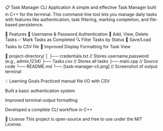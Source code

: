 📋 Task Manager CLI Application
A simple and effective Task Manager built in C++ for the terminal. This command-line tool lets you manage daily tasks with features like authentication, task filtering, marking completion, and file-based persistence.

🚀 Features
🔐 Username & Password Authentication
📌 Add, View, Delete Tasks
✅ Mark Tasks as Completed
🔍 Filter Tasks by Status
💾 Save/Load Tasks to CSV file
🧾 Improved Display Formatting for Task View

📁 project-directory/
│
├── credentials.txt     // Stores username,password (e.g., admin,1234)
├── Tasks.csv           // Stores all tasks
├── main.cpp            // Source code
└── README.md
└── [task-manager-cli.png]     // Screenshot of output terminal

💡 Learning Goals
Practiced manual file I/O with CSV

Built a basic authentication system

Improved terminal output formatting

Developed a complete CLI workflow in C++

📜 License
This project is open-source and free to use under the MIT License.
